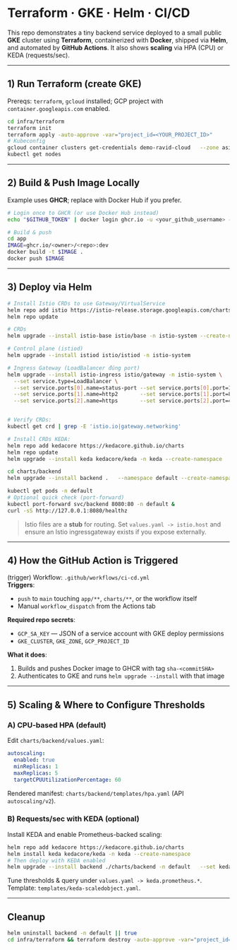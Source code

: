 # Terraform · GKE · Helm · CI/CD

This repo demonstrates a tiny backend service deployed to a small public **GKE** cluster using **Terraform**, containerized with **Docker**, shipped via **Helm**, and automated by **GitHub Actions**. It also shows **scaling** via HPA (CPU) or KEDA (requests/sec).

---

## 1) Run Terraform (create GKE)
Prereqs: `terraform`, `gcloud` installed; GCP project with `container.googleapis.com` enabled.

```bash
cd infra/terraform
terraform init
terraform apply -auto-approve -var="project_id=<YOUR_PROJECT_ID>"
# Kubeconfig
gcloud container clusters get-credentials demo-ravid-cloud   --zone asia-southeast1-a --project <YOUR_PROJECT_ID>
kubectl get nodes
```

---

## 2) Build & Push Image Locally
Example uses **GHCR**; replace with Docker Hub if you prefer.

```bash
# Login once to GHCR (or use Docker Hub instead)
echo "$GITHUB_TOKEN" | docker login ghcr.io -u <your_github_username> --password-stdin

# Build & push
cd app
IMAGE=ghcr.io/<owner>/<repo>:dev
docker build -t $IMAGE .
docker push $IMAGE
```

---

## 3) Deploy via Helm
```bash
# Install Istio CRDs to use Gateway/VirtualService
helm repo add istio https://istio-release.storage.googleapis.com/charts
helm repo update

# CRDs
helm upgrade --install istio-base istio/base -n istio-system --create-namespace

# Control plane (istiod)
helm upgrade --install istiod istio/istiod -n istio-system

# Ingress Gateway (LoadBalancer đúng port)
helm upgrade --install istio-ingress istio/gateway -n istio-system \
  --set service.type=LoadBalancer \
  --set service.ports[0].name=status-port --set service.ports[0].port=15021 --set service.ports[0].targetPort=15021 \
  --set service.ports[1].name=http2       --set service.ports[1].port=80    --set service.ports[1].targetPort=8080  \
  --set service.ports[2].name=https       --set service.ports[2].port=443   --set service.ports[2].targetPort=8443


# Verify CRDs:
kubectl get crd | grep -E 'istio.io|gateway.networking'

# Install CRDs KEDA:
helm repo add kedacore https://kedacore.github.io/charts
helm repo update
helm upgrade --install keda kedacore/keda -n keda --create-namespace
```
```bash
cd charts/backend
helm upgrade --install backend .   --namespace default --create-namespace   --set image.repository=ghcr.io/<owner>/<repo>   --set image.tag=dev

kubectl get pods -n default
# Optional quick check (port-forward)
kubectl port-forward svc/backend 8080:80 -n default &
curl -sS http://127.0.0.1:8080/healthz
```

> Istio files are a **stub** for routing. Set `values.yaml -> istio.host` and ensure an Istio ingressgateway exists if you expose externally.

---

## 4) How the GitHub Action is Triggered
(trigger)
Workflow: `.github/workflows/ci-cd.yml`  
**Triggers**:
- `push` to `main` touching `app/**`, `charts/**`, or the workflow itself
- Manual `workflow_dispatch` from the Actions tab

**Required repo secrets**:
- `GCP_SA_KEY` — JSON of a service account with GKE deploy permissions
- `GKE_CLUSTER`, `GKE_ZONE`, `GCP_PROJECT_ID`

**What it does**:
1) Builds and pushes Docker image to GHCR with tag `sha-<commitSHA>`  
2) Authenticates to GKE and runs `helm upgrade --install` with that image

---

## 5) Scaling & Where to Configure Thresholds
### A) CPU-based HPA (default)
Edit `charts/backend/values.yaml`:
```yaml
autoscaling:
  enabled: true
  minReplicas: 1
  maxReplicas: 5
  targetCPUUtilizationPercentage: 60
```
Rendered manifest: `charts/backend/templates/hpa.yaml` (API `autoscaling/v2`).

### B) Requests/sec with KEDA (optional)
Install KEDA and enable Prometheus-backed scaling:
```bash
helm repo add kedacore https://kedacore.github.io/charts
helm install keda kedacore/keda -n keda --create-namespace
# Then deploy with KEDA enabled
helm upgrade --install backend ./charts/backend -n default   --set keda.enabled=true   --set keda.prometheus.threshold="10"   --set keda.maxReplicas=10
```
Tune thresholds & query under `values.yaml -> keda.prometheus.*`. Template: `templates/keda-scaledobject.yaml`.

---
## Cleanup
```bash
helm uninstall backend -n default || true
cd infra/terraform && terraform destroy -auto-approve -var="project_id=<YOUR_PROJECT_ID>"
```
